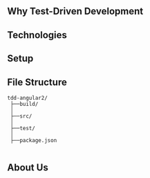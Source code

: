 ## Why Test-Driven Development
## Technologies
## Setup
## File Structure

```
tdd-angular2/
 ├──build/                                 
 │   
 ├──src/                           		   
 │   
 ├──test/                                  
 │	   
 ├──package.json
                            
```

## About Us